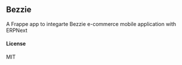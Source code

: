 ## Bezzie

A Frappe app to integarte Bezzie e-commerce mobile application with ERPNext

#### License

MIT